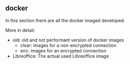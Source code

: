 ## docker

In this section there are all the docker imaged developed.

More in detail:

* old: old and not performant version of docker images
	* clear: images for a non-encrypted connection
	* enc: images for an encrypted connection
* Libreoffice: The actual used Libreoffice image

